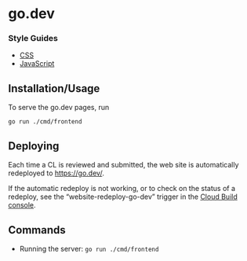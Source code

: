 # go.dev

### Style Guides

- [CSS](https://golang.org/wiki/CSSStyleGuide)
- [JavaScript](https://google.github.io/styleguide/jsguide.html)

## Installation/Usage

To serve the go.dev pages, run

	go run ./cmd/frontend

## Deploying

Each time a CL is reviewed and submitted, the web site is automatically redeployed to
https://go.dev/.

If the automatic redeploy is not working, or to check on the status of a redeploy,
see the “website-redeploy-go-dev” trigger in the
[Cloud Build console](https://console.cloud.google.com/cloud-build/builds?project=golang-org).

## Commands

- Running the server: `go run ./cmd/frontend`
